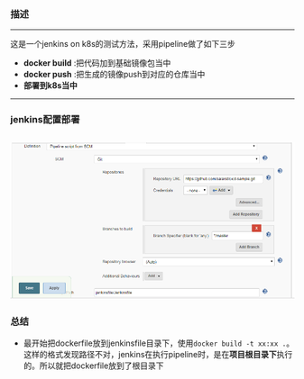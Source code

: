 ### 描述
---
这是一个jenkins on k8s的测试方法，采用pipeline做了如下三步
- **docker build** :把代码加到基础镜像包当中
- **docker push** :把生成的镜像push到对应的仓库当中
- **部署到k8s当中**
---
### jenkins配置部署
![图片](https://github.com/salarst/cicd-k8s-jenkins-pipeline-sample/blob/master/img/jenkins.png)
---
### 总结
- 最开始把dockerfile放到jenkinsfile目录下，使用```docker build -t xx:xx .```。这样的格式发现路径不对，jenkins在执行pipeline时，是在**项目根目录下**执行的。所以就把dockerfile放到了根目录下
